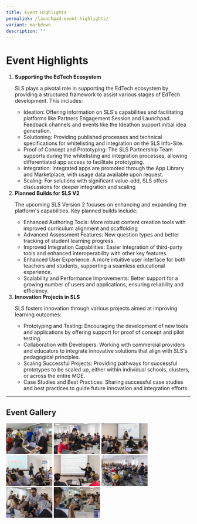 ```yaml
---
title: Event Highlights
permalink: /launchpad-event-highlights/
variant: markdown
description: ""
---
```

<h1>Event Highlights</h1>
<ol>
	<li><strong>Supporting the EdTech Ecosystem</strong>
		<p>SLS plays a pivotal role in supporting the EdTech ecosystem by providing a structured framework to assist various stages of EdTech development. This includes:</p>
        <ul>
            <li>Ideation: Offering information on SLS's capabilities and facilitating platforms like Partners Engagement Session and Launchpad. Feedback channels and events like the Ideathon support initial idea generation.
            </li>
					<li>Solutioning: Providing published processes and technical specifications for whitelisting and integration on the SLS Info-Site.
            </li>
					<li>Proof of Concept and Prototyping: The SLS Partnership Team supports during the whitelisting and integration processes, allowing differentiated app access to facilitate prototyping.
            </li>
					<li>Integration: Integrated apps are promoted through the App Library and Marketplace, with usage data available upon request.
            </li>
					<li>Scaling: For solutions with significant value-add, SLS offers discussions for deeper integration and scaling
            </li>
        </ul>
    </li>
	<li><strong>Planned Builds for SLS V2</strong>
		<p>The upcoming SLS Version 2 focuses on enhancing and expanding the platform's capabilities. Key planned builds include:</p>
        <ul>
            <li>Enhanced Authoring Tools: More robust content creation tools with improved curriculum alignment and scaffolding
            </li>
					<li>Advanced Assessment Features: New question types and better tracking of student learning progress.
            </li>
					<li>Improved Integration Capabilities: Easier integration of third-party tools and enhanced interoperability with other key features.
            </li>
					<li>Enhanced User Experience: A more intuitive user interface for both teachers and students, supporting a seamless educational experience.
            </li>
					<li>Scalability and Performance Improvements: Better support for a growing number of users and applications, ensuring reliability and efficiency.
            </li>
        </ul>
    </li>
	<li><strong>Innovation Projects in SLS</strong>
		<p>SLS fosters innovation through various projects aimed at improving learning outcomes:</p>
        <ul>
            <li>Prototyping and Testing: Encouraging the development of new tools and applications by offering support for proof of concept and pilot testing.
            </li>
					<li>Collaboration with Developers: Working with commercial providers and educators to integrate innovative solutions that align with SLS's pedagogical principles.
            </li>
					<li>Scaling Successful Projects: Providing pathways for successful prototypes to be scaled up, either within individual schools, clusters, or across the entire MOE.
            </li>
					<li>Case Studies and Best Practices: Sharing successful case studies and best practices to guide future innovation and integration efforts.
            </li>
        </ul>
    </li>
</ol>
<hr>
<h2>Event Gallery</h2>
<a target="_blank" href="/images/3Partners/JENI9375NY.jpg"><img src="/images/3Partners/JENI9375NY.jpg" alt="SLS Launchpad 2024" style="width: 25%; display: inline"></a>
<a target="_blank" href="/images/3Partners/JENI9470NY.jpg"><img src="/images/3Partners/JENI9470NY.jpg" alt="SLS Launchpad 2024" style="width: 25%; display: inline"></a>
<a target="_blank" href="/images/3Partners/JENI9540NY.jpg"><img src="/images/3Partners/JENI9540NY.jpg" alt="SLS Launchpad 2024" style="width: 25%; display: inline"></a>
<a target="_blank" href="/images/3Partners/JENI9570NY.jpg"><img src="/images/3Partners/JENI9570NY.jpg" alt="SLS Launchpad 2024" style="width: 25%; display: inline"></a>
<a target="_blank" href="/images/3Partners/JENI9649NY.jpg"><img src="/images/3Partners/JENI9649NY.jpg" alt="SLS Launchpad 2024" style="width: 25%; display: inline"></a>
<a target="_blank" href="/images/3Partners/JENI9684NY.jpg"><img src="/images/3Partners/JENI9684NY.jpg" alt="SLS Launchpad 2024" style="width: 25%; display: inline"></a>
<a target="_blank" href="/images/3Partners/JENI9924NY.jpg"><img src="/images/3Partners/JENI9924NY.jpg" alt="SLS Launchpad 2024" style="width: 25%; display: inline"></a>
<a target="_blank" href="/images/3Partners/JENI9931NY.jpg"><img src="/images/3Partners/JENI9931NY.jpg" alt="SLS Launchpad 2024" style="width: 25%; display: inline"></a>